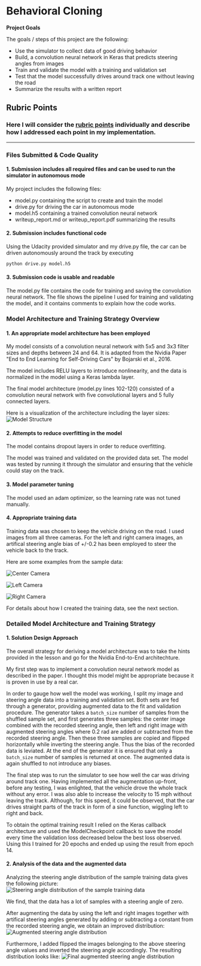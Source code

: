 # **Behavioral Cloning** 


**Project Goals**

The goals / steps of this project are the following:
* Use the simulator to collect data of good driving behavior
* Build, a convolution neural network in Keras that predicts steering angles from images
* Train and validate the model with a training and validation set
* Test that the model successfully drives around track one without leaving the road
* Summarize the results with a written report


[//]: # (Image References)

[model]: ./model.png "Model Visualization"
[hist1]: ./histogram_input_steering_angles.png "Default steering angles."
[hist2]: ./histogram_left_right_steering_angles.png "Left and right augmented steering angles."
[hist3]: ./histogram_final_steering_angles.png "Final steering angles with flipped input."
[example]: ./examples/center.jpg "Exemplary image from center camera."
[example_left]: ./examples/left.jpg "Exemplary image from left camera."
[example_right]: ./examples/right.jpg "Exemplary image from right camera."

## Rubric Points
### Here I will consider the [rubric points](https://review.udacity.com/#!/rubrics/432/view) individually and describe how I addressed each point in my implementation.  

---
### Files Submitted & Code Quality

#### 1. Submission includes all required files and can be used to run the simulator in autonomous mode

My project includes the following files:
* model.py containing the script to create and train the model
* drive.py for driving the car in autonomous mode
* model.h5 containing a trained convolution neural network 
* writeup_report.md or writeup_report.pdf summarizing the results

#### 2. Submission includes functional code
Using the Udacity provided simulator and my drive.py file, the car can be driven autonomously around the track by executing 
```sh
python drive.py model.h5
```

#### 3. Submission code is usable and readable

The model.py file contains the code for training and saving the convolution neural network. The file shows the pipeline I used for training and validating the model, and it contains comments to explain how the code works.

### Model Architecture and Training Strategy Overview

#### 1. An appropriate model architecture has been employed

My model consists of a convolution neural network with 5x5 and 3x3 filter sizes and depths between 24 and 64. It is adapted from the Nvidia Paper "End to End Learning for Self-Driving Cars" by Bojarski et al., 2016.

The model includes RELU layers to introduce nonlinearity, and the data is normalized in the model using a Keras lambda layer.

The final model architecture (model.py lines 102-120) consisted of a convolution neural network with five convolutional layers and 5 fully connected layers.

Here is a visualization of the architecture including the layer sizes:
![Model Structure][model]

#### 2. Attempts to reduce overfitting in the model

The model contains dropout layers in order to reduce overfitting. 

The model was trained and validated on the provided data set. The model was tested by running it through the simulator and ensuring that the vehicle could stay on the track.

#### 3. Model parameter tuning

The model used an adam optimizer, so the learning rate was not tuned manually.

#### 4. Appropriate training data

Training data was chosen to keep the vehicle driving on the road. I used images from all three cameras.
For the left and right camera images, an artifical steering angle bias of +/-0.2 has been employed
to steer the vehicle back to the track.

Here are some examples from the sample data:

![Center Camera][example]

![Left Camera][example_left]

![Right Camera][example_right]

For details about how I created the training data, see the next section. 

### Detailed Model Architecture and Training Strategy

#### 1. Solution Design Approach

The overall strategy for deriving a model architecture was to take the hints provided in the lesson
and go for the Nvidia End-to-End architechture.

My first step was to implement a convolution neural network model as described in the paper. I thought this model might be appropriate because it is proven in use by a real car.

In order to gauge how well the model was working,
I split my image and steering angle data into a training and validation set.
Both sets are fed through a generator, providing augmented data to the fit and validation procedure.
The generator takes a `batch_size` number of samples from the shuffled sample set,
and first generates three samples: the center image combined with the recorded steering angle, then left and right image with augmented steering angles where 0.2 rad are added or subtracted from the recorded steering angle.
Then these three samples are copied and flipped horizontally while inverting the steering angle.
Thus the bias of the recorded data is leviated.
At the end of the generator it is ensured that only a `batch_size` number of samples is returned at once.
The augmented data is again shuffled to not introduce any biases.

The final step was to run the simulator to see how well the car was driving around track one.
Having implemented all the augmentation up-front, before any testing, I was enlighted,
that the vehicle drove the whole track without any error. I was also able to increase the velocity
to 15 mph without leaving the track. Although, for this speed, it could be observed,
that the car drives straight parts of the track in form of a sine function, wiggling left to right and back.

To obtain the optimal training result I relied on
the Keras callback architecture and used
the ModelCheckpoint callback to save the model
every time the validation loss decreased below the
best loss observed. Using this I trained
for 20 epochs and ended up using the result from epoch 14.

#### 2. Analysis of the data and the augmented data

Analyzing the steering angle distribution of the sample training data
gives the following picture:
![Steering angle distribution of the sample training data][hist1]

We find, that the data has a lot of samples with a steering angle of zero.

After augmenting the data by using the left and right images together with
artifical steering angles generated by adding or subtracting a constant from the
recorded steering angle, we obtain an improved distribution:
![Augmented steering angle distribution][hist2]

Furthermore, I added flipped the images belonging to the above steering angle values
and inverted the steering angle accordingly.
The resulting distribution looks like:
![Final augmented steering angle distribution][hist3]